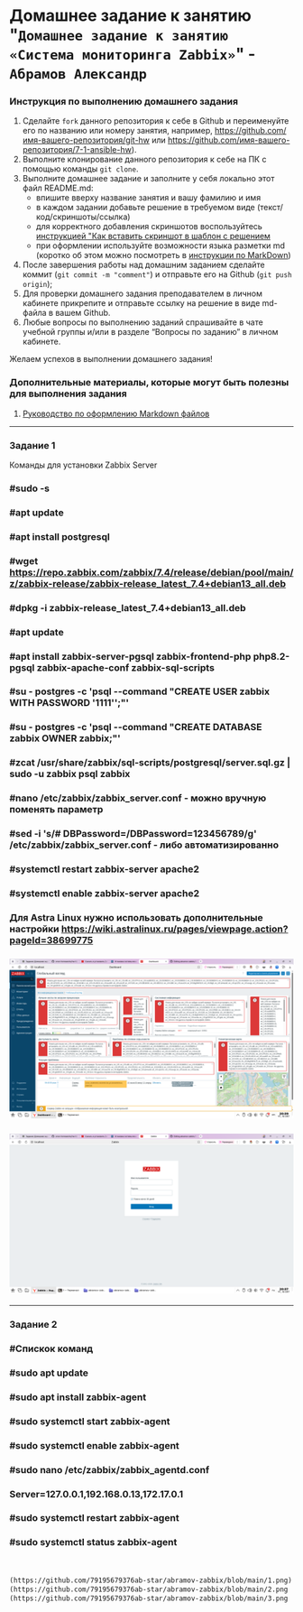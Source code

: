 # Домашнее задание к занятию "`Домашнее задание к занятию «Система мониторинга Zabbix»`" - `Абрамов Александр`


### Инструкция по выполнению домашнего задания

   1. Сделайте `fork` данного репозитория к себе в Github и переименуйте его по названию или номеру занятия, например, https://github.com/имя-вашего-репозитория/git-hw или  https://github.com/имя-вашего-репозитория/7-1-ansible-hw).
   2. Выполните клонирование данного репозитория к себе на ПК с помощью команды `git clone`.
   3. Выполните домашнее задание и заполните у себя локально этот файл README.md:
      - впишите вверху название занятия и вашу фамилию и имя
      - в каждом задании добавьте решение в требуемом виде (текст/код/скриншоты/ссылка)
      - для корректного добавления скриншотов воспользуйтесь [инструкцией "Как вставить скриншот в шаблон с решением](https://github.com/netology-code/sys-pattern-homework/blob/main/screen-instruction.md)
      - при оформлении используйте возможности языка разметки md (коротко об этом можно посмотреть в [инструкции  по MarkDown](https://github.com/netology-code/sys-pattern-homework/blob/main/md-instruction.md))
   4. После завершения работы над домашним заданием сделайте коммит (`git commit -m "comment"`) и отправьте его на Github (`git push origin`);
   5. Для проверки домашнего задания преподавателем в личном кабинете прикрепите и отправьте ссылку на решение в виде md-файла в вашем Github.
   6. Любые вопросы по выполнению заданий спрашивайте в чате учебной группы и/или в разделе “Вопросы по заданию” в личном кабинете.
   
Желаем успехов в выполнении домашнего задания!
   
### Дополнительные материалы, которые могут быть полезны для выполнения задания

1. [Руководство по оформлению Markdown файлов](https://gist.github.com/Jekins/2bf2d0638163f1294637#Code)

---

### Задание 1
Команды для установки Zabbix Server
### #sudo -s
### #apt update
### #apt install postgresql
### #wget https://repo.zabbix.com/zabbix/7.4/release/debian/pool/main/z/zabbix-release/zabbix-release_latest_7.4+debian13_all.deb
### #dpkg -i zabbix-release_latest_7.4+debian13_all.deb
### #apt update
### #apt install zabbix-server-pgsql zabbix-frontend-php php8.2-pgsql zabbix-apache-conf zabbix-sql-scripts
### #su - postgres -c 'psql --command "CREATE USER zabbix WITH PASSWORD '1111'';"'
### #su - postgres -c 'psql --command "CREATE DATABASE zabbix OWNER zabbix;"'
### #zcat /usr/share/zabbix/sql-scripts/postgresql/server.sql.gz | sudo -u zabbix psql zabbix
### #nano /etc/zabbix/zabbix_server.conf - можно вручную поменять параметр
### #sed -i 's/# DBPassword=/DBPassword=123456789/g' /etc/zabbix/zabbix_server.conf - либо автоматизированно
### #systemctl restart zabbix-server apache2
### #systemctl enable zabbix-server apache2

### Для Astra Linux нужно использовать дополнительные настройки  https://wiki.astralinux.ru/pages/viewpage.action?pageId=38699775

### ![Скриншот](https://github.com/79195679376ab-star/abramov-zabbix/blob/main/Zabbix1(1).png)
### ![Скриншот](https://github.com/79195679376ab-star/abramov-zabbix/blob/main/zabbix1.png)


---

### Задание 2
### #Спискок команд
### #sudo apt update
### #sudo apt install zabbix-agent
### #sudo systemctl start zabbix-agent
### #sudo systemctl enable zabbix-agent
### #sudo nano /etc/zabbix/zabbix_agentd.conf
###       Server=127.0.0.1,192.168.0.13,172.17.0.1
### #sudo systemctl restart zabbix-agent
### #sudo systemctl status zabbix-agent
```


(https://github.com/79195679376ab-star/abramov-zabbix/blob/main/1.png)
(https://github.com/79195679376ab-star/abramov-zabbix/blob/main/2.png
(https://github.com/79195679376ab-star/abramov-zabbix/blob/main/3.png
